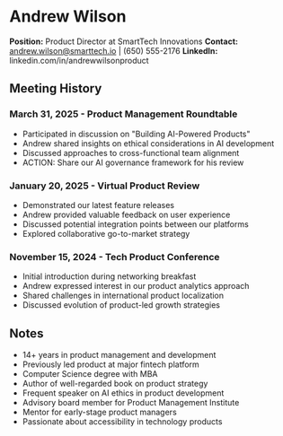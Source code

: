 # Andrew Wilson
**Position:** Product Director at SmartTech Innovations
**Contact:** andrew.wilson@smarttech.io | (650) 555-2176
**LinkedIn:** linkedin.com/in/andrewwilsonproduct

## Meeting History

### March 31, 2025 - Product Management Roundtable
* Participated in discussion on "Building AI-Powered Products"
* Andrew shared insights on ethical considerations in AI development
* Discussed approaches to cross-functional team alignment
* ACTION: Share our AI governance framework for his review

### January 20, 2025 - Virtual Product Review
* Demonstrated our latest feature releases
* Andrew provided valuable feedback on user experience
* Discussed potential integration points between our platforms
* Explored collaborative go-to-market strategy

### November 15, 2024 - Tech Product Conference
* Initial introduction during networking breakfast
* Andrew expressed interest in our product analytics approach
* Shared challenges in international product localization
* Discussed evolution of product-led growth strategies

## Notes
* 14+ years in product management and development
* Previously led product at major fintech platform
* Computer Science degree with MBA
* Author of well-regarded book on product strategy
* Frequent speaker on AI ethics in product development
* Advisory board member for Product Management Institute
* Mentor for early-stage product managers
* Passionate about accessibility in technology products